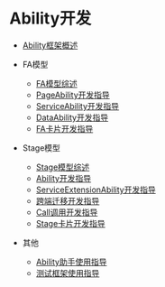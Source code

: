 # Ability开发
 - [Ability框架概述](ability-brief.md)

 - FA模型
   - [FA模型综述](fa-brief.md)
   - [PageAbility开发指导](fa-pageability.md)
   - [ServiceAbility开发指导](fa-serviceability.md)
   - [DataAbility开发指导](fa-dataability.md)
   - [FA卡片开发指导](fa-formability.md)
 - Stage模型
   - [Stage模型综述](stage-brief.md)
   - [Ability开发指导](stage-ability.md)
   - [ServiceExtensionAbility开发指导](stage-serviceextension.md)
   - [跨端迁移开发指导](stage-ability-continuation.md)
   - [Call调用开发指导](stage-call.md)
   - [Stage卡片开发指导](stage-formextension.md)
 - 其他
   - [Ability助手使用指导](ability-assistant-guidelines.md)
   - [测试框架使用指导](ability-delegator.md)